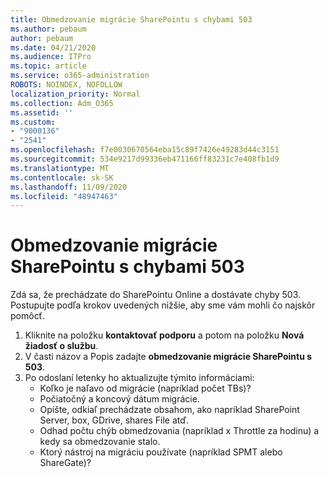 ```yaml
---
title: Obmedzovanie migrácie SharePointu s chybami 503
ms.author: pebaum
author: pebaum
ms.date: 04/21/2020
ms.audience: ITPro
ms.topic: article
ms.service: o365-administration
ROBOTS: NOINDEX, NOFOLLOW
localization_priority: Normal
ms.collection: Adm_O365
ms.assetid: ''
ms.custom:
- "9000136"
- "2541"
ms.openlocfilehash: f7e0030670564eba15c89f7426e49283d44c3151
ms.sourcegitcommit: 534e9217d99336eb471166ff83231c7e408fb1d9
ms.translationtype: MT
ms.contentlocale: sk-SK
ms.lasthandoff: 11/09/2020
ms.locfileid: "48947463"
---
```

# <a name="sharepoint-migration-throttling-with-503-errors"></a>Obmedzovanie migrácie SharePointu s chybami 503

Zdá sa, že prechádzate do SharePointu Online a dostávate chyby 503. Postupujte podľa krokov uvedených nižšie, aby sme vám mohli čo najskôr pomôcť.

1. Kliknite na položku **kontaktovať podporu** a potom na položku **Nová žiadosť o službu**.
2. V časti názov a Popis zadajte **obmedzovanie migrácie SharePointu s 503**.
3. Po odoslaní letenky ho aktualizujte týmito informáciami:
    - Koľko je naľavo od migrácie (napríklad počet TBs)?
    - Počiatočný a koncový dátum migrácie.
    - Opíšte, odkiaľ prechádzate obsahom, ako napríklad SharePoint Server, box, GDrive, shares File atď.
    - Odhad počtu chýb obmedzovania (napríklad x Throttle za hodinu) a kedy sa obmedzovanie stalo.
    - Ktorý nástroj na migráciu používate (napríklad SPMT alebo ShareGate)?
